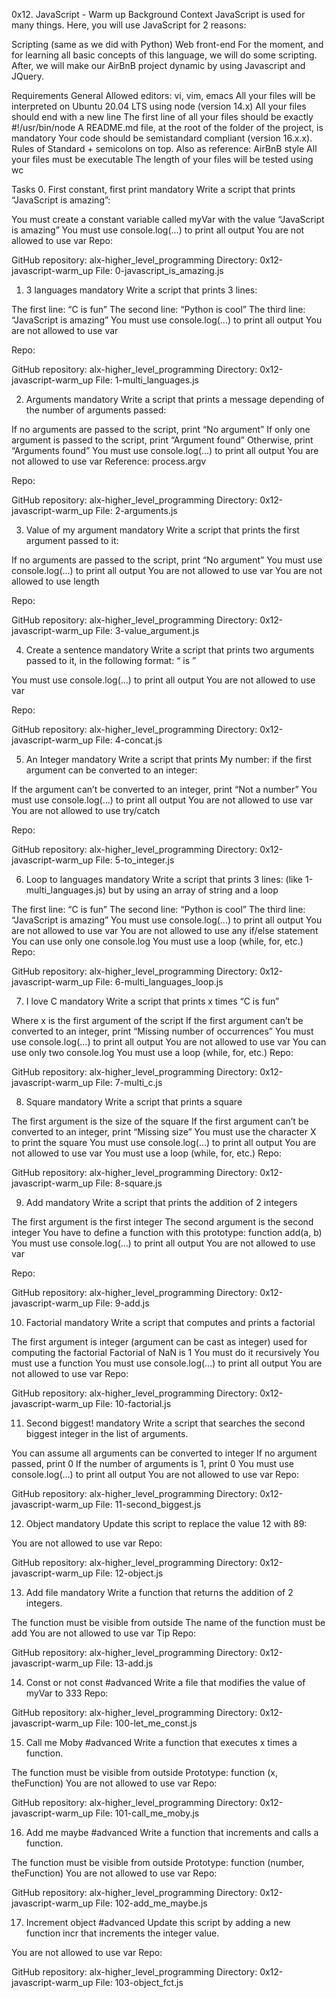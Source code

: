 0x12. JavaScript - Warm up
Background Context
JavaScript is used for many things. Here, you will use JavaScript for 2 reasons:

Scripting (same as we did with Python)
Web front-end
For the moment, and for learning all basic concepts of this language, we will do some scripting. After, we will make our AirBnB project dynamic by using Javascript and JQuery.

Requirements
General
Allowed editors: vi, vim, emacs
All your files will be interpreted on Ubuntu 20.04 LTS using node (version 14.x)
All your files should end with a new line
The first line of all your files should be exactly #!/usr/bin/node
A README.md file, at the root of the folder of the project, is mandatory
Your code should be semistandard compliant (version 16.x.x). Rules of Standard + semicolons on top. Also as reference: AirBnB style
All your files must be executable
The length of your files will be tested using wc

Tasks
0. First constant, first print
mandatory
Write a script that prints “JavaScript is amazing”:

You must create a constant variable called myVar with the value “JavaScript is amazing”
You must use console.log(...) to print all output
You are not allowed to use var
Repo:

GitHub repository: alx-higher_level_programming
Directory: 0x12-javascript-warm_up
File: 0-javascript_is_amazing.js

1. 3 languages
mandatory
Write a script that prints 3 lines:

The first line: “C is fun”
The second line: “Python is cool”
The third line: “JavaScript is amazing”
You must use console.log(...) to print all output
You are not allowed to use var

Repo:

GitHub repository: alx-higher_level_programming
Directory: 0x12-javascript-warm_up
File: 1-multi_languages.js

2. Arguments
mandatory
Write a script that prints a message depending of the number of arguments passed:

If no arguments are passed to the script, print “No argument”
If only one argument is passed to the script, print “Argument found”
Otherwise, print “Arguments found”
You must use console.log(...) to print all output
You are not allowed to use var
Reference: process.argv

Repo:

GitHub repository: alx-higher_level_programming
Directory: 0x12-javascript-warm_up
File: 2-arguments.js

3. Value of my argument
mandatory
Write a script that prints the first argument passed to it:

If no arguments are passed to the script, print “No argument”
You must use console.log(...) to print all output
You are not allowed to use var
You are not allowed to use length

Repo:

GitHub repository: alx-higher_level_programming
Directory: 0x12-javascript-warm_up
File: 3-value_argument.js

4. Create a sentence
mandatory
Write a script that prints two arguments passed to it, in the following format: “ is ”

You must use console.log(...) to print all output
You are not allowed to use var

Repo:

GitHub repository: alx-higher_level_programming
Directory: 0x12-javascript-warm_up
File: 4-concat.js

5. An Integer
mandatory
Write a script that prints My number: <first argument converted in integer> if the first argument can be converted to an integer:

If the argument can’t be converted to an integer, print “Not a number”
You must use console.log(...) to print all output
You are not allowed to use var
You are not allowed to use try/catch

Repo:

GitHub repository: alx-higher_level_programming
Directory: 0x12-javascript-warm_up
File: 5-to_integer.js

6. Loop to languages
mandatory
Write a script that prints 3 lines: (like 1-multi_languages.js) but by using an array of string and a loop

The first line: “C is fun”
The second line: “Python is cool”
The third line: “JavaScript is amazing”
You must use console.log(...) to print all output
You are not allowed to use var
You are not allowed to use any if/else statement
You can use only one console.log
You must use a loop (while, for, etc.)
Repo:

GitHub repository: alx-higher_level_programming
Directory: 0x12-javascript-warm_up
File: 6-multi_languages_loop.js

7. I love C
mandatory
Write a script that prints x times “C is fun”

Where x is the first argument of the script
If the first argument can’t be converted to an integer, print “Missing number of occurrences”
You must use console.log(...) to print all output
You are not allowed to use var
You can use only two console.log
You must use a loop (while, for, etc.)
Repo:

GitHub repository: alx-higher_level_programming
Directory: 0x12-javascript-warm_up
File: 7-multi_c.js

8. Square
mandatory
Write a script that prints a square

The first argument is the size of the square
If the first argument can’t be converted to an integer, print “Missing size”
You must use the character X to print the square
You must use console.log(...) to print all output
You are not allowed to use var
You must use a loop (while, for, etc.)
Repo:

GitHub repository: alx-higher_level_programming
Directory: 0x12-javascript-warm_up
File: 8-square.js

9. Add
mandatory
Write a script that prints the addition of 2 integers

The first argument is the first integer
The second argument is the second integer
You have to define a function with this prototype: function add(a, b)
You must use console.log(...) to print all output
You are not allowed to use var

Repo:

GitHub repository: alx-higher_level_programming
Directory: 0x12-javascript-warm_up
File: 9-add.js

10. Factorial
mandatory
Write a script that computes and prints a factorial

The first argument is integer (argument can be cast as integer) used for computing the factorial
Factorial of NaN is 1
You must do it recursively
You must use a function
You must use console.log(...) to print all output
You are not allowed to use var
Repo:

GitHub repository: alx-higher_level_programming
Directory: 0x12-javascript-warm_up
File: 10-factorial.js

11. Second biggest!
mandatory
Write a script that searches the second biggest integer in the list of arguments.

You can assume all arguments can be converted to integer
If no argument passed, print 0
If the number of arguments is 1, print 0
You must use console.log(...) to print all output
You are not allowed to use var
Repo:

GitHub repository: alx-higher_level_programming
Directory: 0x12-javascript-warm_up
File: 11-second_biggest.js

12. Object
mandatory
Update this script to replace the value 12 with 89:

You are not allowed to use var
Repo:

GitHub repository: alx-higher_level_programming
Directory: 0x12-javascript-warm_up
File: 12-object.js

13. Add file
mandatory
Write a function that returns the addition of 2 integers.

The function must be visible from outside
The name of the function must be add
You are not allowed to use var
Tip
Repo:

GitHub repository: alx-higher_level_programming
Directory: 0x12-javascript-warm_up
File: 13-add.js

14. Const or not const
#advanced
Write a file that modifies the value of myVar to 333
Repo:

GitHub repository: alx-higher_level_programming
Directory: 0x12-javascript-warm_up
File: 100-let_me_const.js

15. Call me Moby
#advanced
Write a function that executes x times a function.

The function must be visible from outside
Prototype: function (x, theFunction)
You are not allowed to use var
Repo:

GitHub repository: alx-higher_level_programming
Directory: 0x12-javascript-warm_up
File: 101-call_me_moby.js

16. Add me maybe
#advanced
Write a function that increments and calls a function.

The function must be visible from outside
Prototype: function (number, theFunction)
You are not allowed to use var
Repo:

GitHub repository: alx-higher_level_programming
Directory: 0x12-javascript-warm_up
File: 102-add_me_maybe.js

17. Increment object
#advanced
Update this script by adding a new function incr that increments the integer value.

You are not allowed to use var
Repo:

GitHub repository: alx-higher_level_programming
Directory: 0x12-javascript-warm_up
File: 103-object_fct.js
